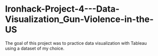 # Ironhack-Project-4---Data-Visualization_Gun-Violence-in-the-US
The goal of this project was to practice data visualization with Tableau using a dataset of my choice. 
